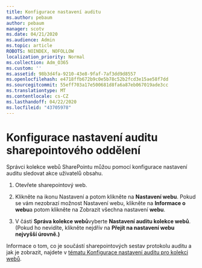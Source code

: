 ```yaml
---
title: Konfigurace nastavení auditu
ms.author: pebaum
author: pebaum
manager: scotv
ms.date: 04/21/2020
ms.audience: Admin
ms.topic: article
ROBOTS: NOINDEX, NOFOLLOW
localization_priority: Normal
ms.collection: Adm_O365
ms.custom: ''
ms.assetid: 98b3d4fa-9210-43e8-9faf-7af3dd9d8557
ms.openlocfilehash: e4718ffb672b9c0e5b78c52b2fcd3e15ae58f7dd
ms.sourcegitcommit: 55eff703a17e500681d8fa6a87eb067019ade3cc
ms.translationtype: MT
ms.contentlocale: cs-CZ
ms.lasthandoff: 04/22/2020
ms.locfileid: "43705978"
---
```

# <a name="configure-sharepoint-audit-settings"></a>Konfigurace nastavení auditu sharepointového oddělení

Správci kolekce webů SharePointu můžou pomocí konfigurace nastavení auditu sledovat akce uživatelů obsahu.
  
1. Otevřete sharepointový web.
    
2. Klikněte na ikonu Nastavení a potom klikněte na **Nastavení webu**. Pokud se vám nezobrazí možnost Nastavení webu, klikněte na **Informace o webu**a potom klikněte na Zobrazit všechna nastavení **webu**.
    
3. V části **Správa kolekce webů**vyberte **Nastavení auditu kolekce webů**. (Pokud ho nevidíte, klikněte nejdřív na **Přejít na nastavení webu nejvyšší úrovně.)** 
    
Informace o tom, co je součástí sharepointových sestav protokolu auditu a jak je zobrazit, najdete v [tématu Konfigurace nastavení auditu pro kolekci webů](https://go.microsoft.com/fwlink/?linkid=404050).
  

